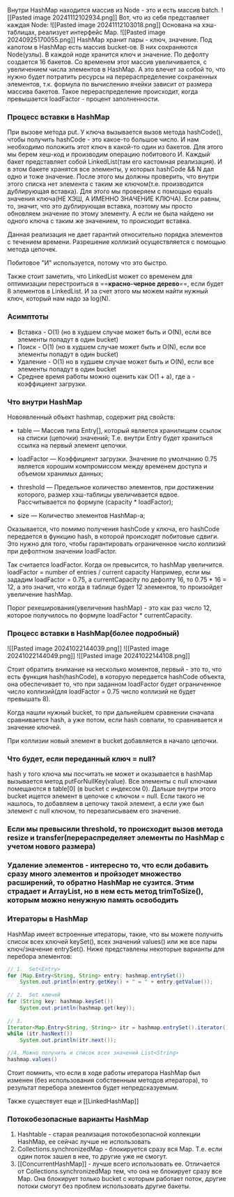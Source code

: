 Внутри HashMap находится массив из Node - это и есть массив batch.
![[Pasted image 20241112102934.png]]
Вот, что из себя представляет каждая Node:
![[Pasted image 20241112103018.png]]
Основана на хэш-таблицах, реализует интерфейс Map. 
![[Pasted image 20240925170055.png]]
HashMap хранит пары - ключ, значение.
Под капотом в HashMap есть массив bucket-ов. В них сохраняются Node(узлы). В каждой ноде хранится ключ и значение. По дефолту создается 16 бакетов. Со временем этот массив увеличивается, с увеличением числа элементов в HashMap. А это влечет за собой то, что нужно будет потратить ресурсы на перераспределение сохраненных элементов, т.к. формула по вычислению ячейки зависит от размера массива бакетов. Такое перераспределение происходит, когда превышается loadFactor - процент заполненности.

### Процесс вставки в HashMap
При вызове метода put. У ключа вызывается вызов метода hashCode(), чтобы получить hashCode - это какое-то большое число. И нам необходимо положить этот ключ в какой-то один из бакетов. Для этого мы берем хеш-код и производим операцию побитового И. Каждый бакет представляет собой LinkedList(там его кастомная реализация). И в этом бакете хранятся все элементы, у которых 
hashCode && N дал одно и тоже значение. После этого мы должны проверить, что внутри этого списка нет элемента с таким же ключом(т.е. производится дублирующая вставка). Для этого мы проверяем с помощью equals значения ключа(НЕ ХЭШ, А ИМЕННО ЗНАЧЕНИЕ КЛЮЧА). Если равны, то, значит, что это дублирующая вставка, поэтому мы просто обновляем значение по этому элементу. А если не была найдено ни одного ключа с таким же значением, то происходит вставка. 

Данная реализация не дает гарантий относительно порядка элементов с течением времени. Разрешение коллизий осуществляется с помощью метода цепочек.


Побитовое "И" используется, потому что это быстро. 

Также стоит заметить, что LinkedList может со временем для оптимизации перестроиться в ==**красно-черное дерево**==, если будет 8 элементов в LinkedList. И за счет этого мы можем найти нужный ключ, который нам надо за log(N).
### Асимптоты 
- Вставка - O(1) (но в худшем случае может быть и O(N), если все элементы попадут в один bucket)
- Поиск - O(1) (но в худшем случае может быть и O(N), если все элементы попадут в один bucket)
- Удаление - O(1) но в худшем случае может быть и O(N), если все элементы попадут в один bucket
- Среднее время работы можно оценить как O(1 + a), где a - коэффициент загрузки.

### Что внутри HashMap
Новоявленный объект hashmap, содержит ряд свойств:
- table — Массив типа Entry[], который является хранилищем ссылок на списки (цепочки) значений; Т.е. внутри Entry будет храниться ссылка на первый элемент цепочки.
    
- loadFactor — Коэффициент загрузки. Значение по умолчанию 0.75 является хорошим компромиссом между временем доступа и объемом хранимых данных;
    
- threshold — Предельное количество элементов, при достижении которого, размер хэш-таблицы увеличивается вдвое. Рассчитывается по формуле (capacity * loadFactor);
    
- size — Количество элементов HashMap-а;
    

Оказывается, что помимо получения hashCode у ключа, его hashCode передается в функцию hash, в которой происходят побитовые сдвиги. Это нужно для того, чтобы гарантировать ограниченное число коллизий при дефолтном значении loadFactor.

Так считается loadFactor. Когда он превысится, то hashMap увеличится. 
loadFactor = number of entries / current capacity
Например, если мы зададим loadFactor = 0.75, а currentCapacity по дефолту 16, то 0.75 * 16  = 12, а это значит, что когда в таблице будет 12 элементов, то произойдет увеличение hashMap.

Порог рехеширования(увеличения hashMap) - это как раз число 12, которое получилось по формуле loadFactor * currentCapacity.

### Процесс вставки в HashMap(более подробный)
![[Pasted image 20241022144039.png]]
![[Pasted image 20241022144049.png]]
![[Pasted image 20241022144108.png]]

Стоит обратить внимание на несколько моментов, первый - это то, что есть функция hash(hashCode), в которую передается hashCode объекта, она обеспечивает то, что при заданном loadFactor будет ограниченное число коллизий(для loadFactor = 0.75 число коллизий не будет превышать 8).

Когда нашли нужный bucket, то при дальнейшем сравнении сначала сравнивается hash, а уже потом, если hash совпали, то сравнивается и значение ключей.

При коллизии новый элемент в bucket добавляется в начало цепочки.

### Что будет, если переданный ключ = null?
hash у того ключа мы посчитать не может и оказывается в hashMap вызывается метод putForNullKey(value). Все элементы с null ключами помещаются в table[0] (в bucket с индексом 0). Дальше внутри этого bucket ищется элемент в цепочке с ключом = null. Если такого не нашлось, то добавляем в цепочку такой элемент, а если уже был элемент с null ключом, то перезаписываем его значение.

### Если мы превысили threshold, то происходит вызов метода resize и transfer(перераспределяет элементы по HashMap с учетом нового размера)

### Удаление элементов - интересно то, что если добавить сразу много элементов и пройзодет множество расширений, то обратно HashMap не сузится. Этим страдает и ArrayList, но в нем есть метод trimToSize(), которым можно ненужную память освободить

### Итераторы в HashMap
HashMap имеет встроенные итераторы, такие, что вы можете получить список всех ключей keySet(), всех значений values() или же все пары ключ/значение entrySet(). Ниже представлены некоторые варианты для перебора элементов:

```java
// 1.  Set<Entry>
for (Map.Entry<String, String> entry: hashmap.entrySet())  
    System.out.println(entry.getKey() + " = " + entry.getValue());  
  
// 2.  Set ключей
for (String key: hashmap.keySet())  
    System.out.println(hashmap.get(key));  
  
// 3.  
Iterator<Map.Entry<String, String>> itr = hashmap.entrySet().iterator();  
while (itr.hasNext())  
    System.out.println(itr.next());

//4. Можно получить и список всех значений List<String>
hashmap.values()
```

Стоит помнить, что если в ходе работы итератора HashMap был изменен (без использования собственным методов итератора), то результат перебора элементов будет непредсказуемым.

Также существует еще и [[LinkedHashMap]]

### Потокобезопасные варианты HashMap
1. Hashtable - старая реализация потокобезопасной коллекции HashMap, ее сейчас лучше не использовать
2. Collections.synchronizedMap - блокируется сразу вся Map. Т.е. если один поток зашел в нее, то другие уже не смогут.
3. [[ConcurrentHashMap]] - лучше всего использовать ее. Отличается от Collections.synchronizedMap тем, что она не блокирует сразу все Map. Она блокирует только bucket с которым работает поток, другие потоки смогут без проблем использовать другие бакеты. 

